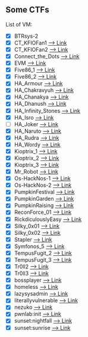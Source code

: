 ## Some CTFs

List of VM:
- [x] BTRsys-2
- [x] CT_KFIOFan1  [--> Link](https://www.vulnhub.com/entry/ctf-kfiofan-1,260/)
- [x] CT_KFIOFan2  [--> Link](https://www.vulnhub.com/entry/ctf-kfiofan-2,325/)
- [x] Connect_the_Dots  [--> Link](https://www.vulnhub.com/entry/connect-the-dots-1,384/)
- [x] EVM [--> Link](https://www.vulnhub.com/entry/evm-1,391/)
- [x] Five86_1 [--> Link](https://www.vulnhub.com/entry/five86-1,417/)
- [x] Five86_2 [--> Link](https://www.vulnhub.com/entry/five86-2,418/)
- [x] HA_Armour  [--> Link](https://www.vulnhub.com/entry/ha-armour,370/)
- [x] HA_Chakravyuh  [--> Link](https://www.vulnhub.com/entry/ha-chakravyuh,388/)
- [x] HA_Chanakya  [--> Link](https://www.vulnhub.com/entry/ha-chanakya,395/)
- [x] HA_Dhanush  [--> Link](https://www.vulnhub.com/entry/ha-dhanush,396/)
- [x] HA_Infinity_Stones  [--> Link](https://www.vulnhub.com/entry/ha-infinity-stones,366/)
- [x] HA_Isro  [--> Link](https://www.vulnhub.com/entry/ha-isro,376/)
- [ ] HA_Joker  [--> Link](https://www.vulnhub.com/entry/ha-joker,379/)
- [x] HA_Naruto [--> Link](https://www.vulnhub.com/entry/ha-naruto,381/)
- [x] HA_Rudra  [--> Link](https://www.vulnhub.com/entry/ha-rudra,386/)
- [x] HA_Wordy  [--> Link](https://www.vulnhub.com/entry/ha-wordy,363/)
- [x] Kioptrix_1  [--> Link](https://www.vulnhub.com/?q=Kioptrix&sort=date-des)
- [x] Kioptrix_2  [--> Link](https://www.vulnhub.com/?q=Kioptrix&sort=date-des)
- [x] Kioptrix_3  [--> Link](https://www.vulnhub.com/?q=Kioptrix&sort=date-des)
- [x] Mr_Robot  [--> Link](https://www.vulnhub.com/entry/mr-robot-1,151/)
- [x] Os-HackNos-1  [--> Link](https://www.vulnhub.com/entry/hacknos-os-hacknos,401/)
- [x] Os-HackNos-2  [--> Link](https://www.vulnhub.com/entry/hacknos-os-hacknos-21,403/)
- [x] PumpkinFestival  [--> Link](https://www.vulnhub.com/entry/mission-pumpkin-v10-pumpkinfestival,329/)
- [x] PumpkinGarden  [--> Link](https://www.vulnhub.com/entry/mission-pumpkin-v10-pumpkingarden,321/)
- [x] PumpkinRaising  [--> Link](https://www.vulnhub.com/entry/mission-pumpkin-v10-pumpkinraising,324/)
- [x] ReconForce_01  [--> Link](https://www.vulnhub.com/entry/hacknos-reconforce,416/)
- [x] RickdiculouslyEasy  [--> Link](https://www.vulnhub.com/entry/rickdiculouslyeasy-1,207/)
- [x] Silky_0x01  [--> Link](https://www.vulnhub.com/entry/silky-ctf-0x01,306/)
- [x] Silky_0x02  [--> Link](https://www.vulnhub.com/entry/silky-ctf-0x02,307/)
- [x] Stapler  [--> Link](https://www.vulnhub.com/entry/stapler-1,150/)
- [x] Symfonos_5  [--> Link](https://www.vulnhub.com/entry/symfonos-5,415/)
- [x] TempusFugit_2  [--> Link](https://www.vulnhub.com/entry/tempus-fugit-2,364/)
- [x] TempusFugit_3  [--> Link](https://www.vulnhub.com/entry/tempus-fugit-3,398/)
- [x] Tr0ll2  [--> Link](https://www.vulnhub.com/entry/tr0ll-2,107/)
- [x] Tr0ll3  [--> Link](https://www.vulnhub.com/entry/tr0ll-3,340/)
- [x] bossplayer  [--> Link](https://www.vulnhub.com/entry/bossplayersctf-1,375/)
- [x] homeless  [--> Link](https://www.vulnhub.com/entry/homeless-1,215/)
- [x] lazysysadmin  [--> Link](https://www.vulnhub.com/entry/lazysysadmin-1,205/)
- [x] literallyvulnerable  [--> Link](https://www.vulnhub.com/entry/ua-literally-vulnerable,407/)
- [x] nezuko  [--> Link](https://www.vulnhub.com/entry/nezuko-1,352/)
- [x] pwnlab:init  [--> Link](https://www.vulnhub.com/entry/pwnlab-init,158/)
- [x] sunset:nightfall  [--> Link](https://www.vulnhub.com/entry/sunset-nightfall,355/)
- [x] sunset:sunrise  [--> Link](https://www.vulnhub.com/entry/sunset-sunrise,406/)
